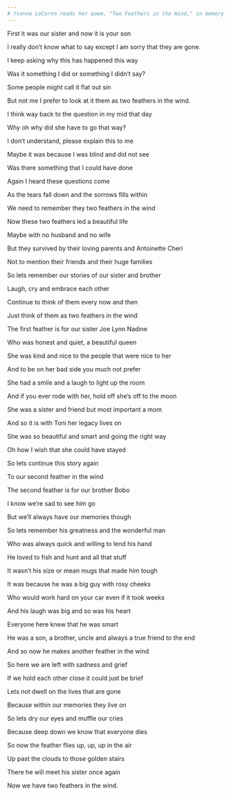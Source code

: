 ```yaml
---
# Yvonne LeCornn reads her poem, "Two Feathers in the Wind," in memory of her sister and her sister's half brother. (Interviewed by Ann McCormack, March 2002)
---
```


First it was our sister and now it is your son

I really don’t know what to say except I am sorry that they are gone.

I keep asking why this has happened this way

Was it something I did or something I didn’t say?

Some people might call it flat out sin

But not me I prefer to look at it them as two feathers in the wind.

I think way back to the question in my mid that day

Why oh why did she have to go that way?

I don’t understand, please explain this to me

Maybe it was because I was blind and did not see

Was there something that I could have done

Again I heard these questions come

As the tears fall down and the sorrows fills within

We need to remember they two feathers in the wind

Now these two feathers led a beautiful life

Maybe with no husband and no wife

But they survived by their loving parents and Antoinette Cheri

Not to mention their friends and their huge families

So lets remember our stories of our sister and brother

Laugh, cry and embrace each other

Continue to think of them every now and then

Just think of them as two feathers in the wind

The first feather is for our sister Joe Lynn Nadine

Who was honest and quiet, a beautiful queen

She was kind and nice to the people that were nice to her

And to be on her bad side you much not prefer

She had a smile and a laugh to light up the room

And if you ever rode with her, hold off she’s off to the moon

She was a sister and friend but most important a mom

And so it is with Toni her legacy lives on

She was so beautiful and smart and going the right way

Oh how I wish that she could have stayed

So lets continue this story again

To our second feather in the wind

The second feather is for our brother Bobo

I know we’re sad to see him go

But we’ll always have our memories though

So lets remember his greatness and the wonderful man

Who was always quick and willing to lend his hand

He loved to fish and hunt and all that stuff

It wasn’t his size or mean mugs that made him tough

It was because he was a big guy with rosy cheeks

Who would work hard on your car even if it took weeks

And his laugh was big and so was his heart

Everyone here knew that he was smart

He was a son, a brother, uncle and always a true friend to the end

And so now he makes another feather in the wind

So here we are left with sadness and grief

If we hold each other close it could just be brief

Lets not dwell on the lives that are gone

Because within our memories they live on

So lets dry our eyes and muffle our cries

Because deep down we know that everyone dies

So now the feather flies up, up, up in the air

Up past the clouds to those golden stairs

There he will meet his sister once again

Now we have two feathers in the wind.
